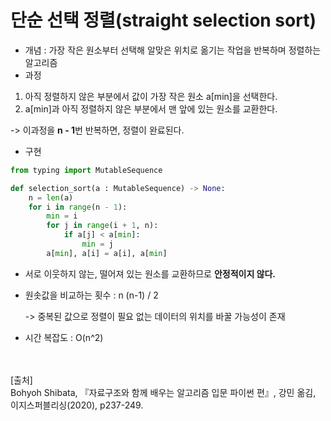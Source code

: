 # 단순 선택 정렬(straight selection sort)

- 개념 : 가장 작은 원소부터 선택해 알맞은 위치로 옮기는 작업을 반복하며 정렬하는 알고리즘
- 과정

1. 아직 정렬하지 않은 부분에서 값이 가장 작은 원소 a[min]을 선택한다.
2. a[min]과 아직 정렬하지 않은 부분에서 맨 앞에 있는 원소를 교환한다.

-> 이과정을 **n - 1**번 반복하면, 정렬이 완료된다.

- 구현

~~~ python
from typing import MutableSequence

def selection_sort(a : MutableSequence) -> None:
    n = len(a)
    for i in range(n - 1):
        min = i
        for j in range(i + 1, n):
            if a[j] < a[min]:
                min = j
        a[min], a[i] = a[i], a[min]
~~~


- 서로 이웃하지 않는, 떨어져 있는 원소를 교환하므로 **안정적이지 않다.**

- 원솟값을 비교하는 횟수 : n (n-1) / 2

  -> 중복된 값으로 정렬이 필요 없는 데이터의 위치를 바꿀 가능성이 존재
- 시간 복잡도 : O(n^2)

<br/><br/>
[출처]<br/>
Bohyoh Shibata, 『자료구조와 함께 배우는 알고리즘 입문 파이썬 편』, 강민 옮김, 이지스퍼블리싱(2020), p237-249.
